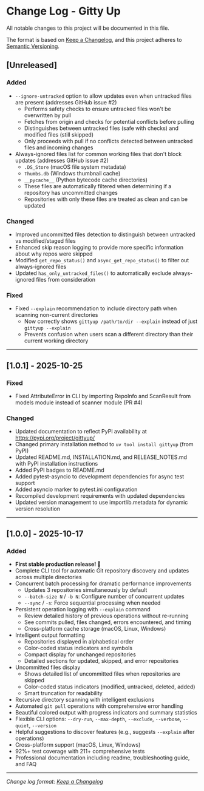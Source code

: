 # Change Log - Gitty Up

All notable changes to this project will be documented in this file.

The format is based on [Keep a Changelog](https://keepachangelog.com/en/1.0.0/),
and this project adheres to [Semantic Versioning](https://semver.org/spec/v2.0.0.html).

## [Unreleased]

### Added
- `--ignore-untracked` option to allow updates even when untracked files are present (addresses GitHub issue #2)
  - Performs safety checks to ensure untracked files won't be overwritten by pull
  - Fetches from origin and checks for potential conflicts before pulling
  - Distinguishes between untracked files (safe with checks) and modified files (still skipped)
  - Only proceeds with pull if no conflicts detected between untracked files and incoming changes
- Always-ignored files list for common working files that don't block updates (addresses GitHub issue #2)
  - `.DS_Store` (macOS file system metadata)
  - `Thumbs.db` (Windows thumbnail cache)
  - `__pycache__` (Python bytecode cache directories)
  - These files are automatically filtered when determining if a repository has uncommitted changes
  - Repositories with only these files are treated as clean and can be updated

### Changed
- Improved uncommitted files detection to distinguish between untracked vs modified/staged files
- Enhanced skip reason logging to provide more specific information about why repos were skipped
- Modified `get_repo_status()` and `async_get_repo_status()` to filter out always-ignored files
- Updated `has_only_untracked_files()` to automatically exclude always-ignored files from consideration

### Fixed
- Fixed `--explain` recommendation to include directory path when scanning non-current directories
  - Now correctly shows `gittyup /path/to/dir --explain` instead of just `gittyup --explain`
  - Prevents confusion when users scan a different directory than their current working directory

---

## [1.0.1] - 2025-10-25

### Fixed
- Fixed AttributeError in CLI by importing RepoInfo and ScanResult from models module instead of scanner module (PR #4)

### Changed
- Updated documentation to reflect PyPI availability at https://pypi.org/project/gittyup/
- Changed primary installation method to `uv tool install gittyup` (from PyPI)
- Updated README.md, INSTALLATION.md, and RELEASE_NOTES.md with PyPI installation instructions
- Added PyPI badges to README.md
- Added pytest-asyncio to development dependencies for async test support
- Added asyncio marker to pytest.ini configuration
- Recompiled development requirements with updated dependencies
- Updated version management to use importlib.metadata for dynamic version resolution

---

## [1.0.0] - 2025-10-17

### Added
- **First stable production release! 🎉**
- Complete CLI tool for automatic Git repository discovery and updates across multiple directories
- Concurrent batch processing for dramatic performance improvements
  - Updates 3 repositories simultaneously by default
  - `--batch-size N` / `-b N`: Configure number of concurrent updates
  - `--sync` / `-s`: Force sequential processing when needed
- Persistent operation logging with `--explain` command
  - Review detailed history of previous operations without re-running
  - See commits pulled, files changed, errors encountered, and timing
  - Cross-platform cache storage (macOS, Linux, Windows)
- Intelligent output formatting
  - Repositories displayed in alphabetical order
  - Color-coded status indicators and symbols
  - Compact display for unchanged repositories
  - Detailed sections for updated, skipped, and error repositories
- Uncommitted files display
  - Shows detailed list of uncommitted files when repositories are skipped
  - Color-coded status indicators (modified, untracked, deleted, added)
  - Smart truncation for readability
- Recursive directory scanning with intelligent exclusions
- Automated `git pull` operations with comprehensive error handling
- Beautiful colored output with progress indicators and summary statistics
- Flexible CLI options: `--dry-run`, `--max-depth`, `--exclude`, `--verbose`, `--quiet`, `--version`
- Helpful suggestions to discover features (e.g., suggests `--explain` after operations)
- Cross-platform support (macOS, Linux, Windows)
- 92%+ test coverage with 211+ comprehensive tests
- Professional documentation including readme, troubleshooting guide, and FAQ

---

*Change log format: [Keep a Changelog](https://keepachangelog.com/)*

